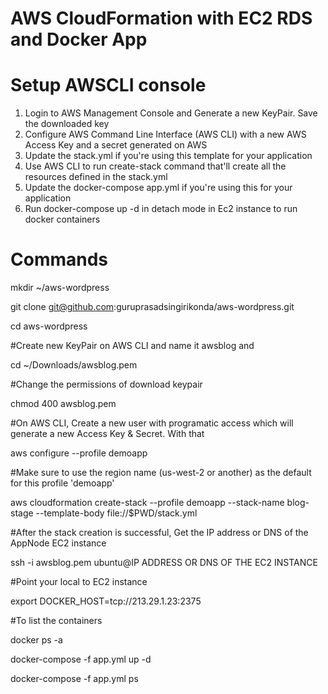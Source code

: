 # AWS CloudFormation with EC2 RDS and Docker App
    
    
    
 # Setup AWSCLI console

 1. Login to AWS Management Console and Generate a new KeyPair. Save the downloaded key
 2. Configure AWS Command Line Interface (AWS CLI) with a new AWS Access Key and a secret generated on AWS  
 3. Update the stack.yml if you're using this template for your application
 4. Use AWS CLI to run create-stack command that'll create all the resources defined in the stack.yml
 5. Update the docker-compose app.yml if you're using this for your application
 6. Run docker-compose up -d in detach mode in Ec2 instance to run docker containers
 
 
 
 
# Commands

mkdir ~/aws-wordpress

git clone  git@github.com:guruprasadsingirikonda/aws-wordpress.git

cd aws-wordpress

#Create new KeyPair on AWS CLI and name it awsblog and

cd ~/Downloads/awsblog.pem 

#Change the permissions of download keypair  

chmod 400 awsblog.pem

#On AWS CLI, Create a new user with programatic access which will generate a new Access Key & Secret. With that

aws configure --profile demoapp

#Make sure to use the region name (us-west-2 or another) as the default for this profile 'demoapp'


aws cloudformation create-stack --profile demoapp --stack-name blog-stage --template-body file://$PWD/stack.yml

#After the stack creation is successful, Get the IP address or DNS of the AppNode EC2 instance

ssh -i awsblog.pem ubuntu@IP ADDRESS OR DNS OF THE EC2 INSTANCE

#Point your local to EC2 instance

export DOCKER_HOST=tcp://213.29.1.23:2375

#To list the containers

docker ps -a

docker-compose -f app.yml up -d

docker-compose -f app.yml ps
 
    
    
    
